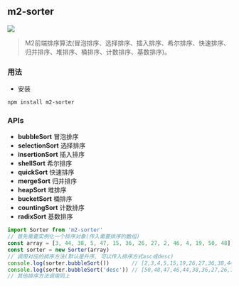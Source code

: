 ## m2-sorter

[![](https://img.shields.io/badge/m2--sorter-v1.0.0-green.svg)](https://github.com/miracle-git/m2.git) <br/>
> M2前端排序算法(冒泡排序、选择排序、插入排序、希尔排序、快速排序、归并排序、堆排序、桶排序、计数排序、基数排序)。

### 用法
- 安装
```bash
npm install m2-sorter
```
### APIs
- **bubbleSort** 冒泡排序
- **selectionSort** 选择排序
- **insertionSort** 插入排序
- **shellSort** 希尔排序
- **quickSort** 快速排序
- **mergeSort** 归并排序
- **heapSort** 堆排序
- **bucketSort** 桶排序
- **countingSort** 计数排序
- **radixSort** 基数排序
```js
import Sorter from 'm2-sorter'
// 首先需要实例化一个排序对象(传入需要排序的数组)
const array = [3, 44, 38, 5, 47, 15, 36, 26, 27, 2, 46, 4, 19, 50, 48]
const sorter = new Sorter(array)
// 调用对应的排序方法(默认是升序, 可以传入排序方式asc或desc)
console.log(sorter.bubbleSort())       // [2,3,4,5,15,19,26,27,36,38,44,46,47,48,50]
console.log(sorter.bubbleSort('desc')) // [50,48,47,46,44,38,36,27,26,19,15,5,4,3,2]
// 其他排序方法调用同上